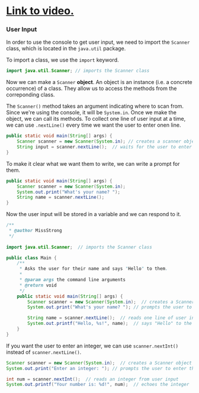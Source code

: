 # [Link to video.](https://www.youtube.com/watch?v=vwOANmvuqaM&list=PLVD25niNi0BnyWtuQTSchyZWbQrMq_PUu)

### User Input

In order to use the console to get user input, we need to import the `Scanner` class, which is located in the `java.util` package. 

To import a class, we use the `import` keyword.

```java
import java.util.Scanner; // imports the Scanner class
```

Now we can make a `Scanner` **object**. An object is an instance (i.e. a concrete occurrence) of a class. They allow us to access the methods from the correponding class.

The `Scanner()` method takes an argument indicating where to scan from. Since we're using the console, it will be `System.in`. Once we make the object, we can call its methods. To collect one line of user input at a time, we can use `.nextLine()` every time we want the user to enter onen line.

```java
public static void main(String[] args) {
    Scanner scanner = new Scanner(System.in); // creates a scanner object
    String input = scanner.nextLine();  // waits for the user to enter a line
}
```

To make it clear what we want them to write, we can write a prompt for them.

```java
public static void main(String[] args) {
    Scanner scanner = new Scanner(System.in);  
    System.out.print("What's your name? ");
    String name = scanner.nextLine();
}
```

Now the user input will be stored in a variable and we can respond to it.


```java
/**
 * @author MissStrong
 */
 
import java.util.Scanner;  // imports the Scanner class

public class Main {  
    /**
     * Asks the user for their name and says "Hello" to them.
     *
     * @param args the command line arguments
     * @return void
     */
    public static void main(String[] args) {
        Scanner scanner = new Scanner(System.in);  // creates a Scanner object
        System.out.print("What's your name? "); // prompts the user to enter their name

        String name = scanner.nextLine();  // reads one line of user input
        System.out.printf("Hello, %s!", name);  // says "Hello" to the user
    }
}
```

If you want the user to enter an integer, we can use `scanner.nextInt()` instead of `scanner.nextLine()`.

```java
Scanner scanner = new Scanner(System.in);  // creates a Scanner object
System.out.print("Enter an integer: "); // prompts the user to enter their name

int num = scanner.nextInt();  // reads an integer from user input
System.out.printf("Your number is: %d!", num);  // echoes the integer
```
